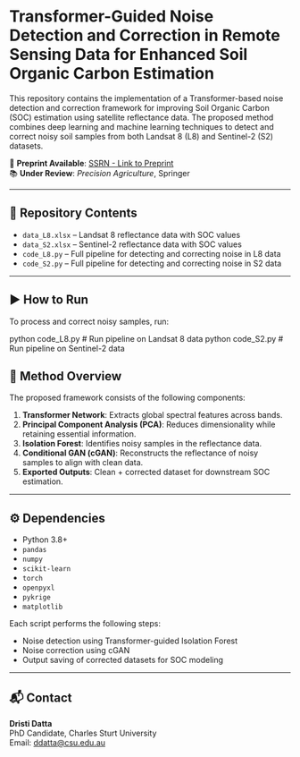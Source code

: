 # Transformer-Guided Noise Detection and Correction in Remote Sensing Data for Enhanced Soil Organic Carbon Estimation

This repository contains the implementation of a Transformer-based noise detection and correction framework for improving Soil Organic Carbon (SOC) estimation using satellite reflectance data. The proposed method combines deep learning and machine learning techniques to detect and correct noisy soil samples from both Landsat 8 (L8) and Sentinel-2 (S2) datasets.

📄 **Preprint Available**: [SSRN - Link to Preprint](https://papers.ssrn.com/sol3/papers.cfm?abstract_id=5205193)  
📚 **Under Review**: *Precision Agriculture*, Springer

---

## 📁 Repository Contents

- `data_L8.xlsx` – Landsat 8 reflectance data with SOC values
- `data_S2.xlsx` – Sentinel-2 reflectance data with SOC values
- `code_L8.py` – Full pipeline for detecting and correcting noise in L8 data
- `code_S2.py` – Full pipeline for detecting and correcting noise in S2 data

----

## ▶️ How to Run

To process and correct noisy samples, run:


python code_L8.py   # Run pipeline on Landsat 8 data
python code_S2.py   # Run pipeline on Sentinel-2 data


## 🧠 Method Overview

The proposed framework consists of the following components:

1. **Transformer Network**: Extracts global spectral features across bands.
2. **Principal Component Analysis (PCA)**: Reduces dimensionality while retaining essential information.
3. **Isolation Forest**: Identifies noisy samples in the reflectance data.
4. **Conditional GAN (cGAN)**: Reconstructs the reflectance of noisy samples to align with clean data.
5. **Exported Outputs**: Clean + corrected dataset for downstream SOC estimation.

---

## ⚙️ Dependencies

- Python 3.8+
- `pandas`
- `numpy`
- `scikit-learn`
- `torch`
- `openpyxl`
- `pykrige`
- `matplotlib`

Each script performs the following steps:

- Noise detection using Transformer-guided Isolation Forest  
- Noise correction using cGAN  
- Output saving of corrected datasets for SOC modeling

---

## 📬 Contact

**Dristi Datta**  
PhD Candidate, Charles Sturt University  
Email: ddatta@csu.edu.au